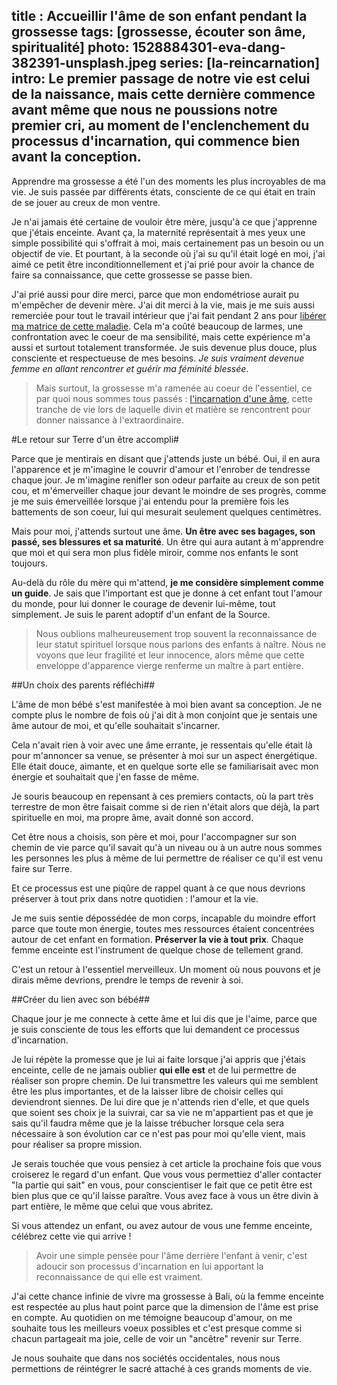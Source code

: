 title : Accueillir l'âme de son enfant pendant la grossesse
tags: [grossesse, écouter son âme, spiritualité]
photo: 1528884301-eva-dang-382391-unsplash.jpeg
series: [la-reincarnation]
intro: Le premier passage de notre vie est celui de la naissance, mais cette dernière commence avant même que nous ne poussions notre premier cri, au moment de l'enclenchement du processus d'incarnation, qui commence bien avant la conception.
---
Apprendre ma grossesse a été l'un des moments les plus incroyables de ma vie. Je suis passée par différents états, consciente de ce qui était en train de se jouer au creux de mon ventre.

Je n'ai jamais été certaine de vouloir être mère, jusqu'à ce que j'apprenne que j'étais enceinte. Avant ça, la maternité représentait à mes yeux une simple possibilité qui s'offrait à moi, mais certainement pas un besoin ou un objectif de vie. Et pourtant, à la seconde où j'ai su qu'il était logé en moi, j'ai aimé ce petit être inconditionnellement et j'ai prié pour avoir la chance de faire sa connaissance, que cette grossesse se passe bien. 

J'ai prié aussi pour dire merci, parce que mon endométriose aurait pu m'empêcher de devenir mère. J'ai dit merci à la vie, mais je me suis aussi remerciée pour tout le travail intérieur que j'ai fait pendant 2 ans pour [libérer ma matrice de cette maladie](https://pranacanal.com/accompagnements/suivis/creation-feminine). Cela m'a coûté beaucoup de larmes, une confrontation avec le coeur de ma sensibilité, mais cette expérience m'a aussi et surtout totalement transformée. Je suis devenue plus douce, plus consciente et respectueuse de mes besoins. *Je suis vraiment devenue femme en allant rencontrer et guérir ma féminité blessée*.

> Mais surtout, la grossesse m'a ramenée au coeur de l'essentiel, ce par quoi nous sommes tous passés : [l'incarnation d'une âme](https://pranacanal.com/series/la-reincarnation), cette tranche de vie lors de laquelle divin et matière se rencontrent pour donner naissance à l'extraordinaire.

#Le retour sur Terre d'un être accompli#

Parce que je mentirais en disant que j'attends juste un bébé. Oui, il en aura l'apparence et je m'imagine le couvrir d'amour et l'enrober de tendresse chaque jour. Je m'imagine renifler son odeur parfaite au creux de son petit cou, et m'émerveiller chaque jour devant le moindre de ses progrès, comme je me suis émerveillée lorsque j'ai entendu pour la première fois les battements de son coeur, lui qui mesurait seulement quelques centimètres.

Mais pour moi, j'attends surtout une âme. **Un être avec ses bagages, son passé, ses blessures et sa maturité**. Un être qui aura autant à m'apprendre que moi et qui sera mon plus fidèle miroir, comme nos enfants le sont toujours.

Au-delà du rôle du mère qui m'attend, **je me considère simplement comme un guide**. Je sais que l'important est que je donne à cet enfant tout l'amour du monde, pour lui donner le courage de devenir lui-même, tout simplement. Je suis le parent adoptif d'un enfant de la Source. 

> Nous oublions malheureusement trop souvent la reconnaissance de leur statut spirituel lorsque nous parlons des enfants à naître. Nous ne voyons que leur fragilité et leur innocence, alors même que cette enveloppe d'apparence vierge renferme un maître à part entière.

##Un choix des parents réfléchi##

L'âme de mon bébé s'est manifestée à moi bien avant sa conception. Je ne compte plus le nombre de fois où j'ai dit à mon conjoint que je sentais une âme autour de moi, et qu'elle souhaitait s'incarner. 

Cela n'avait rien à voir avec une âme errante, je ressentais qu'elle était là pour m'annoncer sa venue, se présenter à moi sur un aspect énergétique. Elle était douce, aimante, et en quelque sorte elle se familiarisait avec mon énergie et souhaitait que j'en fasse de même. 

Je souris beaucoup en repensant à ces premiers contacts, où la part très terrestre de mon être faisait comme si de rien n'était alors que déjà, la part spirituelle en moi, ma propre âme, avait donné son accord.

Cet être nous a choisis, son père et moi, pour l'accompagner sur son chemin de vie parce qu'il savait qu'à un niveau ou à un autre nous sommes les personnes les plus à même de lui permettre de réaliser ce qu'il est venu faire sur Terre. 

Et ce processus est une piqûre de rappel quant à ce que nous devrions préserver à tout prix dans notre quotidien : l'amour et la vie. 

Je me suis sentie dépossédée de mon corps, incapable du moindre effort parce que toute mon énergie, toutes mes ressources étaient concentrées autour de cet enfant en formation. **Préserver la vie à tout prix**. Chaque femme enceinte est l'instrument de quelque chose de tellement grand. 

C'est un retour à l'essentiel merveilleux. Un moment où nous pouvons et je dirais même devrions, prendre le temps de revenir à soi. 

##Créer du lien avec son bébé##

Chaque jour je me connecte à cette âme et lui dis que je l'aime, parce que je suis consciente de tous les efforts que lui demandent ce processus d'incarnation. 

Je lui répète la promesse que je lui ai faite lorsque j'ai appris que j'étais enceinte, celle de ne jamais oublier **qui elle est** et de lui permettre de réaliser son propre chemin. De lui transmettre les valeurs qui me semblent être les plus importantes, et de la laisser libre de choisir celles qui deviendront siennes. De lui dire que je n'attends rien d'elle, et que quels que soient ses choix je la suivrai, car sa vie ne m'appartient pas et que je sais qu'il faudra même que je la laisse trébucher lorsque cela sera nécessaire à son évolution car ce n'est pas pour moi qu'elle vient, mais pour réaliser sa propre mission.

Je serais touchée que vous pensiez à cet article la prochaine fois que vous croiserez le regard d'un enfant. Que vous vous permettiez d'aller contacter "la partie qui sait" en vous, pour conscientiser le fait que ce petit être est bien plus que ce qu'il laisse paraître. Vous avez face à vous un être divin à part entière, le même que celui que vous abritez. 

Si vous attendez un enfant, ou avez autour de vous une femme enceinte, célébrez cette vie qui arrive ! 

> Avoir une simple pensée pour l'âme derrière l'enfant à venir, c'est adoucir son processus d'incarnation en lui apportant la reconnaissance de qui elle est vraiment. 

J'ai cette chance infinie de vivre ma grossesse à Bali, où la femme enceinte est respectée au plus haut point parce que la dimension de l'âme est prise en compte. Au quotidien on me témoigne beaucoup d'amour, on me souhaite tous les meilleurs voeux possibles et c'est presque comme si chacun partageait ma joie, celle de voir un "ancêtre" revenir sur Terre.

Je nous souhaite que dans nos sociétés occidentales, nous nous permettions de réintégrer le sacré attaché à ces grands moments de vie. 

